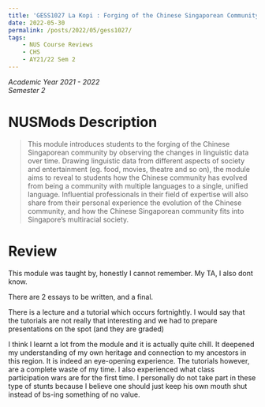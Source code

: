 ```yaml
---
title: 'GESS1027 La Kopi : Forging of the Chinese Singaporean Community'
date: 2022-05-30
permalink: /posts/2022/05/gess1027/
tags:
    - NUS Course Reviews
    - CHS
    - AY21/22 Sem 2
---
```


*Academic Year 2021 - 2022*  
*Semester 2*

# NUSMods Description
> This module introduces students to the forging of the Chinese Singaporean community by observing the changes in linguistic data over time. Drawing linguistic data from different aspects of society and entertainment (eg. food, movies, theatre and so on), the module aims to reveal to students how the Chinese community has evolved from being a community with multiple languages to a single, unified language. Influential professionals in their field of expertise will also share from their personal experience the evolution of the Chinese community, and how the Chinese Singaporean community fits into Singapore’s multiracial society.

# Review
This module was taught by, honestly I cannot remember. My TA, I also dont know.

There are 2 essays to be written, and a final.

There is a lecture and a tutorial which occurs fortnightly. I would say that the tutorials are not really that interesting and we had to prepare presentations on the spot (and they are graded)

I think I learnt a lot from the module and it is actually quite chill. It deepened my understanding of my own heritage and connection to my ancestors in this region. It is indeed an eye-opening experience. The tutorials however, are a complete waste of my time. I also experienced what class participation wars are for the first time. I personally do not take part in these type of stunts because I believe one should just keep his own mouth shut instead of bs-ing something of no value.
